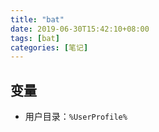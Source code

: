 ```yaml
---
title: "bat"
date: 2019-06-30T15:42:10+08:00
tags: [bat]
categories: [笔记]
---
```


## 变量
- 用户目录：`%UserProfile%`
